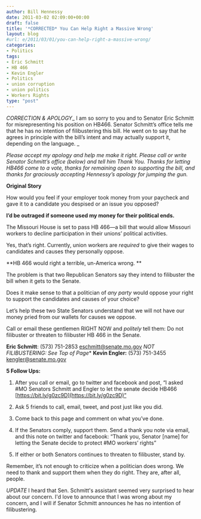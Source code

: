 ```yaml
---
author: Bill Hennessy
date: 2011-03-02 02:09:00+00:00
draft: false
title: '*CORRECTED* You Can Help Right a Massive Wrong'
layout: blog
#url: e/2011/03/01/you-can-help-right-a-massive-wrong/
categories:
- Politics
tags:
- Eric Schmitt
- HB 466
- Kevin Engler
- Politics
- union corruption
- union politics
- Workers Rights
type: "post"
---
```


*CORRECTION & APOLOGY*_ I am so sorry to you and to Senator Eric Schmitt for misrepresenting his position on HB466. Senator Schmitt’s office tells me that he has no intention of filibustering this bill. He went on to say that he agrees in principle with the bill’s intent and may actually support it, depending on the language. _

 

_Please accept my apology and help me make it right. Please call or write Senator Schmitt’s office (below) and tell him Thank You. Thanks for letting HB466 come to a vote, thanks for remaining open to supporting the bill, and thanks for graciously accepting Hennessy’s apology for jumping the gun._

 

**Original Story**

 

How would you feel if your employer took money from your paycheck and gave it to a candidate you despised or an issue you opposed?

 

**I’d be outraged if someone used my money for their political ends.**

 

The Missouri House is set to pass HB 466—a bill that would allow Missouri workers to decline participation in their unions’ political activities.

 

Yes, that’s right. Currently, union workers are _required_ to give their wages to candidates and causes they personally oppose.

 

**HB 466 would right a terrible, un-America wrong. **

 

The problem is that two Republican Senators say they intend to filibuster the bill when it gets to the Senate.

 

Does it make sense to that a politician of _any party_ would oppose your right to support the candidates and causes of your choice?

 

Let’s help these two State Senators understand that we will not have our money pried from our wallets for causes we oppose.

 

Call or email these gentlemen RIGHT NOW and _politely_ tell them: Do not filibuster or threaten to filibuster HB 466 in the Senate.

 

**Eric Schmitt**: (573) 751-2853 [eschmitt@senate.mo.gov](mailto:eschmitt@senate.mo.gov) *NOT FILIBUSTERING: See Top of Page**
**Kevin Engler:** (573) 751-3455 [kengler@senate.mo.gov](mailto:kengler@senate.mo.gov)

 

**5 Follow Ups:**

 

1. After you call or email, go to twitter and facebook and post, “I asked #MO Senators Schmitt and Engler to let the senate decide HB466 [https://bit.ly/g0zc9D](https://bit.ly/g0zc9D)”

 

2. Ask 5 friends to call, email, tweet, and post just like you did.

 

3. Come back to this page and comment on what you’ve done.

 

4. If the Senators comply, support them. Send a thank you note via email, and this note on twitter and facebook: “Thank you, Senator [name] for letting the Senate decide to protect #MO workers’ rights”

 

5. If either or both Senators continues to threaten to filibuster, stand by.

 

Remember, it’s not enough to criticize when a politician does wrong. We need to thank and support them when they do right. They are, after all, people.

 

*UPDATE* I heard that Sen. Schmitt's assistant seemed very surprised to hear about our concern. I'd love to announce that I was wrong about my concern, and I will if Senator Schmitt announces he has no intention of filibustering.
